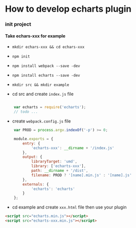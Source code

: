 # How to develop echarts plugin

### init project

#### Take echars-xxx for example

- `mkdir echars-xxx && cd echars-xxx`

- `npm init`

- `npm install webpack --save -dev`

- `npm install echarts --save -dev`

- `mkdir src && mkdir example`

- cd src and create `index.js` file

```js

    var echarts = require('echarts');
    // todo ...

```

- create `webpack.config.js` file

```js
    var PROD = process.argv.indexOf('-p') >= 0;

    module.exports = {
        entry: {
            'echarts-xxx': __dirname + '/index.js'
        },
        output: {
            libraryTarget: 'umd',
            library: ['echarts-xxx'],
            path: __dirname + '/dist',
            filename: PROD ? '[name].min.js' : '[name].js'
        },
        externals: {
            'echarts': 'echarts'
        }
    };

```

- cd example and create `xxx.html` file then use your plugin


```html
<script src="echarts.min.js"></script>
<script src="echarts-xxx.min.js"></script>
```

